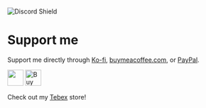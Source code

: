 ###

![Discord Shield](https://discordapp.com/api/guilds/1131198002976014377/widget.png?style=shield)

# Support me

Support me directly through [Ko-fi](https://ko-fi.com/kloudyzxc), [buymeacoffee.com](https://bmc.link/kloudzxc), or [PayPal](https://paypal.me/MatthewMartin277353?country.x=PH&locale.x=en_US).

<a href="https://www.buymeacoffee.com/kloudzxc"><img src="https://img.buymeacoffee.com/button-api/?text=Buy me a coffee&emoji=&slug=kloudzxc&button_colour=FFDD00&font_colour=000000&font_family=Lato&outline_colour=000000&coffee_colour=ffffff" style='border:0px;height:36px;' /></a>
<a href='https://ko-fi.com/A0A6ND0YZ' target='_blank'><img height='36' style='border:0px;height:36px;' src='https://storage.ko-fi.com/cdn/kofi5.png?v=3' border='0' alt='Buy Me a Coffee at ko-fi.com' /></a>

Check out my [Tebex](https://kloud-development.tebex.io/) store!
